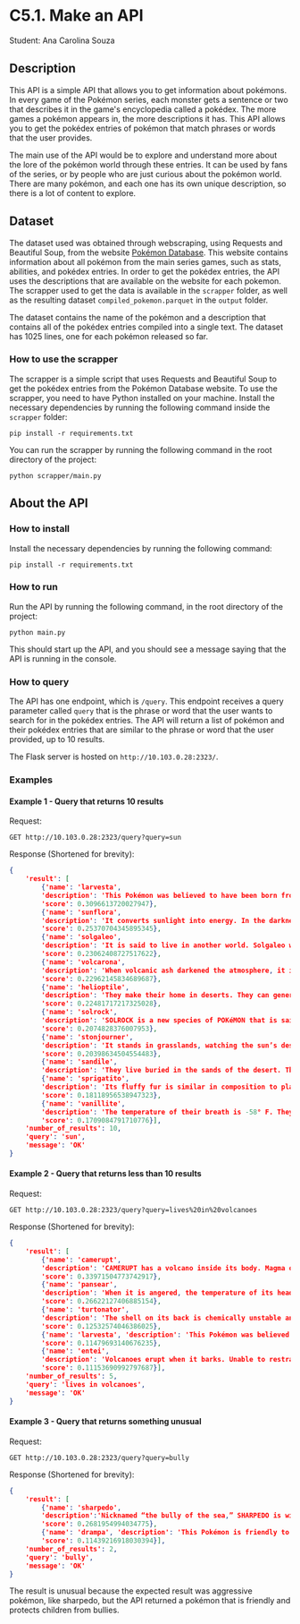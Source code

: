# C5.1. Make an API
Student: Ana Carolina Souza

## Description
This API is a simple API that allows you to get information about pokémons. In every game of the Pokémon series, each monster gets a sentence or two that describes it in the game's encyclopedia called a pokédex. The more games a pokémon appears in, the more descriptions it has. This API allows you to get the pokédex entries of pokémon that match phrases or words that the user provides.

The main use of the API would be to explore and understand more about the lore of the pokémon world through these entries. It can be used by fans of the series, or by people who are just curious about the pokémon world. There are many pokémon, and each one has its own unique description, so there is a lot of content to explore.

## Dataset
The dataset used was obtained through webscraping, using Requests and Beautiful Soup, from the website [Pokémon Database](https://pokemondb.net/). This website contains information about all pokémon from the main series games, such as stats, abilities, and pokédex entries. In order to get the pokédex entries, the API uses the descriptions that are available on the website for each pokemon. The scrapper used to get the data is available in the `scrapper` folder, as well as the resulting dataset `compiled_pokemon.parquet` in the `output` folder.

The dataset contains the name of the pokémon and a description that contains all of the pokédex entries compiled into a single text. The dataset has 1025 lines, one for each pokémon released so far.

### How to use the scrapper
The scrapper is a simple script that uses Requests and Beautiful Soup to get the pokédex entries from the Pokémon Database website. To use the scrapper, you need to have Python installed on your machine.
Install the necessary dependencies by running the following command inside the `scrapper` folder:
```
pip install -r requirements.txt
```

You can run the scrapper by running the following command in the root directory of the project:
```
python scrapper/main.py
```

## About the API
### How to install
Install the necessary dependencies by running the following command:
```
pip install -r requirements.txt
```

### How to run
Run the API by running the following command, in the root directory of the project:
```
python main.py
```
This should start up the API, and you should see a message saying that the API is running in the console.

### How to query
The API has one endpoint, which is `/query`. This endpoint receives a query parameter called `query` that is the phrase or word that the user wants to search for in the pokédex entries. The API will return a list of pokémon and their pokédex entries that are similar to the phrase or word that the user provided, up to 10 results.

The Flask server is hosted on `http://10.103.0.28:2323/`.

### Examples

#### Example 1 - Query that returns 10 results
Request:
```
GET http://10.103.0.28:2323/query?query=sun
```
Response (Shortened for brevity):
```json
{
    'result': [
        {'name': 'larvesta',
        'description': 'This Pokémon was believed to have been born from the sun. When it evolves, its entire body is engulfed in flames. ',
        'score': 0.3096613720027947},
        {'name': 'sunflora',
        'description': 'It converts sunlight into energy. In the darkness after sunset, it closes its petals and becomes still. In the daytime, it rushes about in a hectic manner, but it comes to a complete stop when the sun sets. ',
        'score': 0.25370704345895345},
        {'name': 'solgaleo',
        'description': 'It is said to live in another world. Solgaleo was once known as the Beast That Devours the Sun.',
        'score': 0.23062408727517622},
        {'name': 'volcarona',
        'description': 'When volcanic ash darkened the atmosphere, it is said that Volcarona’s fire provided a replacement for the sun. ',
        'score': 0.22962145834689687},
        {'name': 'helioptile',
        'description': 'They make their home in deserts. They can generate their energy from basking in the sun, so eating food is not a requirement.',
        'score': 0.22481717217325028},
        {'name': 'solrock',
        'description': 'SOLROCK is a new species of POKéMON that is said to have fallen from space. It floats in air and moves silently. In battle, this POKéMON releases intensely bright light. Sunlight is the source of SOLROCK’s power.',
        'score': 0.2074828376007953},
        {'name': 'stonjourner',
        'description': 'It stands in grasslands, watching the sun’s descent from zenith to horizon. This Pokémon has a talent for delivering dynamic kicks.',
        'score': 0.20398634504554483},
        {'name': 'sandile',
        'description': 'They live buried in the sands of the desert. The sun-warmed sands prevent their body temperature from dropping. It moves along below the sand’s surface, except for its nose and eyes. ', 'score': 0.19157121316744447},
        {'name': 'sprigatito',
        'description': 'Its fluffy fur is similar in composition to plants. This Pokémon frequently washes its face to keep it from drying out. The sweet scent its body gives off mesmerizes those around it. The scent grows stronger when this Pokémon is in the sun.',
        'score': 0.18118956538947323},
        {'name': 'vanillite',
        'description': 'The temperature of their breath is -58° F. They create snow crystals and make snow fall in the areas around them. This Pokémon formed from icicles bathed in energy from the morning sun. It sleeps buried in snow.',
        'score': 0.1709084791710776}],
    'number_of_results': 10,
    'query': 'sun',
    'message': 'OK'
}
```

#### Example 2 - Query that returns less than 10 results
Request:
```
GET http://10.103.0.28:2323/query?query=lives%20in%20volcanoes
```

Response (Shortened for brevity):
```json
{
    'result': [
        {'name': 'camerupt',
        'description': 'CAMERUPT has a volcano inside its body. Magma of 18,000 degrees F courses through its body. Occasionally, the humps on this POKéMON’s back erupt, spewing the superheated magma.It lives in the crater of a volcano.',
        'score': 0.33971504773742917},
        {'name': 'pansear',
        'description': 'When it is angered, the temperature of its head tuft reaches 600° F. It uses its tuft to roast berries. This Pokémon lives in caves in volcanoes. The fire within the tuft on its head can reach 600° F. Very intelligent, it roasts berries before eating them.',
        'score': 0.26622127406885154},
        {'name': 'turtonator',
        'description': 'The shell on its back is chemically unstable and explodes violently if struck. The hole in its stomach is its weak point. It lives in volcanoes and eats sulfur and other minerals. Materials from the food it eats form the basis of its explosive shell. Its exploding shell poses a real danger but is sensitive to moisture.',
        'score': 0.12532574046386025},
        {'name': 'larvesta', 'description': 'This Pokémon was believed to have been born from the sun. When it evolves, its entire body is engulfed in flames. The base of volcanoes is where they make their homes. ',
        'score': 0.11479693140676235},
        {'name': 'entei',
        'description': 'Volcanoes erupt when it barks. Unable to restrain its extreme power, it races headlong around the land. A POKéMON that races across the land. It is said that one is born every time a new volcano appears. This brawny POKéMON courses around the earth, spouting flames hotter than a volcano’s magma. ENTEI embodies the passion of magma. This POKéMON is thought to have been born in the eruption of a volcano.',
        'score': 0.11153690992797687}],
    'number_of_results': 5,
    'query': 'lives in volcanoes',
    'message': 'OK'
}
```

#### Example 3 - Query that returns something unusual

Request:
```
GET http://10.103.0.28:2323/query?query=bully
```

Response (Shortened for brevity):
```json
{
    'result': [
        {'name': 'sharpedo',
        'description':'Nicknamed “the bully of the sea,” SHARPEDO is widely feared. Its cruel fangs grow back immediately if they snap off.',
        'score': 0.2681954994034775},
        {'name': 'drampa', 'description': 'This Pokémon is friendly to people and loves children most of all. It comes from deep in the mountains to play with children it likes in town. If a child it has made friends with is bullied, Drampa will find the bully’s house and burn it to the ground. It appears in towns and plays with the children.',
        'score': 0.11439216918030394}],
    'number_of_results': 2,
    'query': 'bully',
    'message': 'OK'
}
```

The result is unusual because the expected result was aggressive pokémon, like sharpedo, but the API returned a pokémon that is friendly and protects children from bullies.